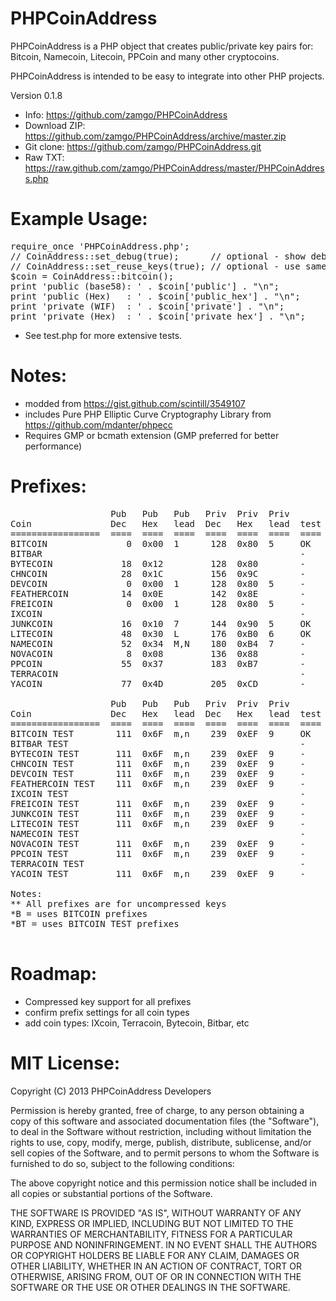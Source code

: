 PHPCoinAddress
==============
PHPCoinAddress is a PHP object that creates public/private key pairs for:
Bitcoin, Namecoin, Litecoin, PPCoin and many other cryptocoins.

PHPCoinAddress is intended to be easy to integrate into other PHP projects. 

Version 0.1.8

* Info: https://github.com/zamgo/PHPCoinAddress
* Download ZIP: https://github.com/zamgo/PHPCoinAddress/archive/master.zip
* Git clone: https://github.com/zamgo/PHPCoinAddress.git
* Raw TXT: https://raw.github.com/zamgo/PHPCoinAddress/master/PHPCoinAddress.php

Example Usage:
==============
<pre>
require_once 'PHPCoinAddress.php';
// CoinAddress::set_debug(true);      // optional - show debugging messages
// CoinAddress::set_reuse_keys(true); // optional - use same key for all addresses
$coin = CoinAddress::bitcoin();  
print 'public (base58): ' . $coin['public'] . "\n";
print 'public (Hex)   : ' . $coin['public_hex'] . "\n";
print 'private (WIF)  : ' . $coin['private'] . "\n";
print 'private (Hex)  : ' . $coin['private_hex'] . "\n"; 
</pre>
* See test.php for more extensive tests.

Notes:
==============
* modded from https://gist.github.com/scintill/3549107
* includes Pure PHP Elliptic Curve Cryptography Library from https://github.com/mdanter/phpecc
* Requires GMP or bcmath extension (GMP preferred for better performance)

Prefixes:
=============
<pre>
                   Pub   Pub   Pub   Priv  Priv  Priv
Coin               Dec   Hex   lead  Dec   Hex   lead  test  note
=================  ====  ====  ====  ====  ====  ====  ====  ====
BITCOIN               0  0x00  1      128  0x80  5     OK   
BITBAR                                                 -
BYTECOIN             18  0x12         128  0x80        -
CHNCOIN              28  0x1C         156  0x9C        -
DEVCOIN               0  0x00  1      128  0x80  5     -     *B
FEATHERCOIN          14  0x0E         142  0x8E        -
FREICOIN              0  0x00  1      128  0x80  5     -     *B
IXCOIN                                                 -
JUNKCOIN             16  0x10  7      144  0x90  5     OK
LITECOIN             48  0x30  L      176  0xB0  6     OK
NAMECOIN             52  0x34  M,N    180  0xB4  7     -
NOVACOIN              8  0x08         136  0x88        -
PPCOIN               55  0x37         183  0xB7        -
TERRACOIN                                              -
YACOIN               77  0x4D         205  0xCD        -

                   Pub   Pub   Pub   Priv  Priv  Priv
Coin               Dec   Hex   lead  Dec   Hex   lead  test  note
=================  ====  ====  ====  ====  ====  ====  ====  ====
BITCOIN TEST        111  0x6F  m,n    239  0xEF  9     OK
BITBAR TEST                                            -
BYTECOIN TEST       111  0x6F  m,n    239  0xEF  9     -     *BT
CHNCOIN TEST        111  0x6F  m,n    239  0xEF  9     -     *BT
DEVCOIN TEST        111  0x6F  m,n    239  0xEF  9     -     *BT
FEATHERCOIN TEST    111  0x6F  m,n    239  0xEF  9     -     *BT
IXCOIN TEST                                            -
FREICOIN TEST       111  0x6F  m,n    239  0xEF  9     -     *BT
JUNKCOIN TEST       111  0x6F  m,n    239  0xEF  9     -     *BT
LITECOIN TEST       111  0x6F  m,n    239  0xEF  9     -     *BT
NAMECOIN TEST                                          -
NOVACOIN TEST       111  0x6F  m,n    239  0xEF  9     -     *BT
PPCOIN TEST         111  0x6F  m,n    239  0xEF  9     -     *BT
TERRACOIN TEST                                         -
YACOIN TEST         111  0x6F  m,n    239  0xEF  9     -     *BT

Notes:
** All prefixes are for uncompressed keys
*B = uses BITCOIN prefixes
*BT = uses BITCOIN TEST prefixes

</pre>

Roadmap:
==============
* Compressed key support for all prefixes
* confirm prefix settings for all coin types
* add coin types: IXcoin, Terracoin, Bytecoin, Bitbar, etc


MIT License:
==============
Copyright (C) 2013 PHPCoinAddress Developers

Permission is hereby granted, free of charge, to any person obtaining
a copy of this software and associated documentation files (the "Software"),
to deal in the Software without restriction, including without limitation
the rights to use, copy, modify, merge, publish, distribute, sublicense,
and/or sell copies of the Software, and to permit persons to whom the
Software is furnished to do so, subject to the following conditions:

The above copyright notice and this permission notice shall be included
in all copies or substantial portions of the Software.

THE SOFTWARE IS PROVIDED "AS IS", WITHOUT WARRANTY OF ANY KIND, EXPRESS
OR IMPLIED, INCLUDING BUT NOT LIMITED TO THE WARRANTIES OF MERCHANTABILITY,
FITNESS FOR A PARTICULAR PURPOSE AND NONINFRINGEMENT. IN NO EVENT SHALL
THE AUTHORS OR COPYRIGHT HOLDERS BE LIABLE FOR ANY CLAIM, DAMAGES
OR OTHER LIABILITY, WHETHER IN AN ACTION OF CONTRACT, TORT OR OTHERWISE,
ARISING FROM, OUT OF OR IN CONNECTION WITH THE SOFTWARE OR THE USE OR
OTHER DEALINGS IN THE SOFTWARE.


